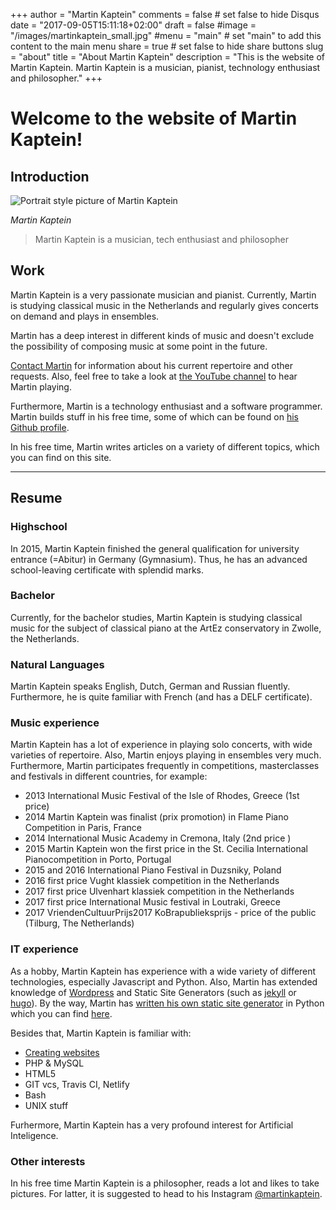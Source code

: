 +++
author = "Martin Kaptein"
comments = false	# set false to hide Disqus
date = "2017-09-05T15:11:18+02:00"
draft = false
#image = "/images/martinkaptein_small.jpg"
#menu = "main"		# set "main" to add this content to the main menu
share = true	# set false to hide share buttons
slug = "about"
title = "About Martin Kaptein"
description = "This is the website of Martin Kaptein. Martin Kaptein is a musician, pianist, technology enthusiast and philosopher."
+++

# Welcome to the website of Martin Kaptein!

## Introduction

![Portrait style picture of Martin Kaptein](/images/martinkaptein_portrait.jpg) 

*Martin Kaptein*

> Martin Kaptein is a musician, tech enthusiast and philosopher

## Work

Martin Kaptein is a very passionate musician and pianist. Currently, Martin is studying classical music in the Netherlands and regularly gives concerts on demand and plays in ensembles.

Martin has a deep interest in different kinds of music and doesn't exclude the possibility of composing music at some point in the future.

[Contact Martin](contact.md) for information about his current repertoire and other requests. Also, feel free to take a look at [the YouTube channel](https://www.youtube.com/channel/UCosUIzMUriRTgg60vh3EwCQ) to hear Martin playing.

Furthermore, Martin is a technology enthusiast and a software programmer. Martin builds stuff in his free time, some of which can be found on [his Github profile](https://github.com/martinkaptein/).

In his free time, Martin writes articles on a variety of different topics, which you can find on this site.

***

## Resume

### Highschool

In 2015, Martin Kaptein finished the general qualification for university entrance (=Abitur) in Germany (Gymnasium). Thus, he has an advanced school-leaving certificate with splendid marks.

### Bachelor

Currently, for the bachelor studies, Martin Kaptein is studying classical music for the subject of classical piano at the ArtEz conservatory in Zwolle, the Netherlands.

### Natural Languages

Martin Kaptein speaks English, Dutch, German and Russian fluently. Furthermore, he is quite familiar with French (and has a DELF certificate).

### Music experience

Martin Kaptein has a lot of experience in playing solo concerts, with wide varieties of repertoire. Also, Martin enjoys playing in ensembles very much. Furthermore, Martin participates frequently in competitions, masterclasses and festivals in different countries, for example:

- 2013 International Music Festival of the Isle of Rhodes, Greece (1st price)
- 2014 Martin Kaptein was finalist (prix promotion) in Flame Piano Competition in Paris, France
- 2014 International Music Academy in Cremona, Italy (2nd price )
- 2015 Martin Kaptein won the first price in the St. Cecilia International Pianocompetition in Porto, Portugal
- 2015 and 2016 International Piano Festival in Duzsniky, Poland
- 2016 first price Vught klassiek competition in the Netherlands
- 2017 first price Ulvenhart klassiek competition in the Netherlands
- 2017 first price International Music festival in Loutraki, Greece
- 2017 VriendenCultuurPrijs2017 KoBrapublieksprijs - price of the public (Tilburg, The Netherlands)

### IT experience

As a hobby, Martin Kaptein has experience with a wide variety of different technologies, especially Javascript and Python.
Also, Martin has extended knowledge of [Wordpress](https://wordpress.com/) and Static Site Generators (such as [jekyll](https://jekyllrb.com/) or [hugo](https://gohugo.io/)).
By the way, Martin has [written his own static site generator](../blog/pythoncms) in Python which you can find [here](../blog/pythoncms).

Besides that, Martin Kaptein is familiar with:

- [Creating websites](contact.md)
- PHP & MySQL
- HTML5
- GIT vcs, Travis CI, Netlify
- Bash
- UNIX stuff

Furhermore, Martin Kaptein has a very profound interest for Artificial Inteligence.

### Other interests

In his free time Martin Kaptein is a philosopher, reads a lot and likes to take pictures. For latter, it is suggested to head to his Instagram [@martinkaptein](https://www.instagram.com/martinkaptein/).